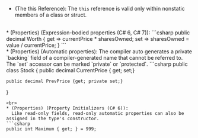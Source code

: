 * (The this Reference): The `this` reference is valid only within nonstatic members of a class or struct.
<br>
* (Properties) (Expression-bodied properties (C# 6, C# 7)): 
```csharp
public decimal Worth
{
	get => currentPrice * sharesOwned;
	set => sharesOwned = value / currentPrice;
}
```
<br>
* (Properties) (Automatic properties):
  The compiler auto generates a private `backing` field of a compiler-generated name that cannot be referred to. The `set` accessor can be marked `private` or `protected`.
```csharp
public class Stock
{
	public decimal CurrentPrice { get; set;}
	
	public decimal PrevPrice {get; private set;}
}
```
<br>
* (Properties) (Property Initializers (C# 6)):
  Like read-only fields, read-only automatic properties can also be assigned in the type's constructor.
```csharp
public int Maximum { get; } = 999;
```




